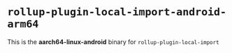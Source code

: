 # `rollup-plugin-local-import-android-arm64`

This is the **aarch64-linux-android** binary for `rollup-plugin-local-import`

